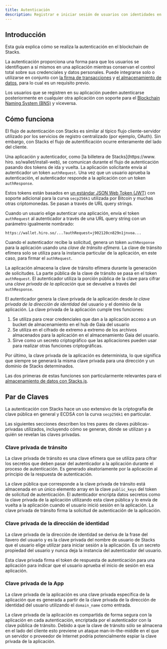 ```yaml
---
title: Autenticación
description: Registrar e iniciar sesión de usuarios con identidades en la blockchain de Stacks
---
```


## Introducción

Esta guía explica cómo se realiza la autenticación en el blockchain de Stacks.

La autenticación proporciona una forma para que los usuarios se identifiquen a sí mismos en una aplicación mientras conservan el control total sobre sus credenciales y datos personales. Puede integrarse solo o utilizarse en conjunto con [la firma de transacciones](https://docs.hiro.so/get-started/transactions#signature-and-verification) y [el almacenamiento de datos](https://docs.stacks.co/gaia/overview), para lo cual es un requisito previo.

Los usuarios que se registren en su aplicación pueden autenticarse posteriormente en cualquier otra aplicación con soporte para el [Blockchain Naming System (BNS)](bns) y viceversa.

## Cómo funciona

El flujo de autenticación con Stacks es similar al típico flujo cliente-servidor utilizado por los servicios de registro centralizado (por ejemplo, OAuth). Sin embargo, con Stacks el flujo de autentificación ocurre enteramente del lado del cliente.

Una aplicación y autenticador, como [la billetera de Stacks](https://www. hiro. so/wallet/install-web), se comunican durante el flujo de autenticación pasando dos tokens de ida y vuelta. La aplicación solicitante envía al autenticador un token `authRequest`. Una vez que un usuario aprueba la autenticación, el autenticador responde a la aplicación con un token `authResponse`.

Estos tokens están basados en [un estándar JSON Web Token (JWT)](https://tools.ietf.org/html/rfc7519) con soporte adicional para la curva `secp256k1` utilizada por Bitcoin y muchas otras criptomonedas. Se pasan a través de URL query strings.

Cuando un usuario elige autenticar una aplicación, envía el token `authRequest` al autenticador a través de una URL query string con un parámetro igualmente nombrado:

`https://wallet.hiro.so/...?authRequest=j902120cn829n1jnvoa...`

Cuando el autenticador recibe la solicitud, genera un token `authResponse` para la aplicación usando una _clave de tránsito efímera_. La clave de tránsito efímera solo se utiliza para la instancia particular de la aplicación, en este caso, para firmar el `authRequest`.

La aplicación almacena la clave de tránsito efímera durante la generación de solicitudes. La parte pública de la clave de tránsito se pasa en el token `authRequest`. El autenticador utiliza la porción pública de la clave para cifrar una _clave privada de la aplicación_ que se devuelve a través del `authResponse`.

El autenticador genera la clave privada de la aplicación desde _la clave privada de la dirección de identidad_ del usuario y el dominio de la aplicación. La clave privada de la aplicación cumple tres funciones:

1. Se utiliza para crear credenciales que dan a la aplicación acceso a un bucket de almacenamiento en el hub de Gaia del usuario
2. Se utiliza en el cifrado de extremo a extremo de los archivos almacenados para la aplicación en el almacenamiento Gaia del usuario.
3. Sirve como un secreto criptográfico que las aplicaciones pueden usar para realizar otras funciones criptográficas.

Por último, la clave privada de la aplicación es determinista, lo que significa que siempre se generará la misma clave privada para una dirección y un dominio de Stacks determinados.

Las dos primeras de estas funciones son particularmente relevantes para el [almacenamiento de datos con Stacks.js](https://docs.stacks.co/docs/gaia).

## Par de Claves

La autenticación con Stacks hace un uso extensivo de la criptografía de clave pública en general y ECDSA con la curva `secp256k1` en particular.

Las siguientes secciones describen los tres pares de claves públicas-privadas utilizados, incluyendo cómo se generan, dónde se utilizan y a quién se revelan las claves privadas.

### Clave privada de tránsito

La clave privada de tránsito es una clave efímera que se utiliza para cifrar los secretos que deben pasar del autenticador a la aplicación durante el proceso de autenticación. Es generado aleatoriamente por la aplicación al principio de la respuesta de autenticación.

La clave pública que corresponde a la clave privada de tránsito está almacenada en un único elemento array en la clave `public_keys` del token de solicitud de autenticación. El autenticador encripta datos secretos como la clave privada de la aplicación utilizando esta clave pública y lo envía de vuelta a la aplicación cuando el usuario inició sesión en la aplicación. La clave privada de tránsito firma la solicitud de autenticación de la aplicación.

### Clave privada de la dirección de identidad

La clave privada de la dirección de identidad se deriva de la frase del llavero del usuario y es la clave privada del nombre de usuario de Stacks que el usuario elige utilizar para iniciar sesión a la aplicación. Es un secreto propiedad del usuario y nunca deja la instancia del autenticador del usuario.

Esta clave privada firma el token de respuesta de autenticación para una aplicación para indicar que el usuario aprueba el inicio de sesión en esa aplicación.

### Clave privada de la App

La clave privada de la aplicación es una clave privada específica de la aplicación que es generada a partir de la clave privada de la dirección de identidad del usuario utilizando el `domain_name` como entrada.

La clave privada de la aplicación es compartida de forma segura con la aplicación en cada autenticación, encriptada por el autenticador con la clave pública de tránsito. Debido a que la clave de tránsito sólo se almacena en el lado del cliente esto previene un ataque man-in-the-middle en el que un servidor o proveedor de Internet podría potencialmente espiar la clave privada de la aplicación.
